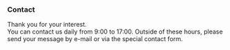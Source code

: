 <h3>Contact</h3>
<p>Thank you for your interest.<br>
You can contact us daily from 9:00 to 17:00. Outside of these hours, please send your message by e-mail or via the special contact form. </p>
